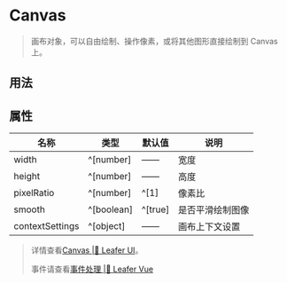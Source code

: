 <script setup lang="ts">
import code from './Canvas.vue?raw'
</script>

# Canvas
>
> 画布对象，可以自由绘制、操作像素，或将其他图形直接绘制到 Canvas 上。
>

## 用法

<Repl :code />

## 属性

| 名称 | 类型 | 默认值 | 说明 |
| --- | --- | --- | --- |
| width | ^[number] | —— | 宽度 |
| height | ^[number] | —— | 高度 |
| pixelRatio | ^[number] | ^[1] | 像素比 |
| smooth | ^[boolean] | ^[true] | 是否平滑绘制图像 |
| contextSettings | ^[object] | —— | 画布上下文设置 |

> 详情查看[Canvas |🌿 Leafer UI](https://www.leaferjs.com/ui/guide/display/Canvas.html)。
>
> 事件请查看[事件处理 |🌿 Leafer Vue](/guide/events/events)
